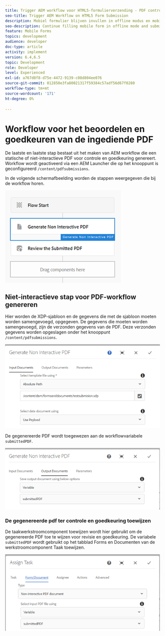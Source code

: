 ```yaml
---
title: Trigger AEM workflow voor HTML5-formulierverzending - PDF controleren en goedkeuren
seo-title: Trigger AEM Workflow on HTML5 Form Submission
description: Mobiel formulier blijven invullen in offline modus en mobiel formulier verzenden om AEM workflow te activeren
seo-description: Continue filling mobile form in offline mode and submit mobile form to trigger AEM workflow
feature: Mobile Forms
topics: development
audience: developer
doc-type: article
activity: implement
version: 6.4,6.5
topic: Development
role: Developer
level: Experienced
exl-id: a767d8f8-d75e-4472-9139-c08d804ee076
source-git-commit: 012850e3fa80021317f59384c57adf56d67f0280
workflow-type: tm+mt
source-wordcount: '171'
ht-degree: 0%

---
```


# Workflow voor het beoordelen en goedkeuren van de ingediende PDF

De laatste en laatste stap bestaat uit het maken van AEM workflow die een statische of niet-interactieve PDF voor controle en goedkeuring genereert. Workflow wordt geactiveerd via een AEM Launcher die op het knooppunt is geconfigureerd `/content/pdfsubmissions`.

In de volgende schermafbeelding worden de stappen weergegeven die bij de workflow horen.

![werkstroom](assets/workflow.PNG)

## Niet-interactieve stap voor PDF-workflow genereren

Hier worden de XDP-sjabloon en de gegevens die met de sjabloon moeten worden samengevoegd, opgegeven. De gegevens die moeten worden samengevoegd, zijn de verzonden gegevens van de PDF. Deze verzonden gegevens worden opgeslagen onder het knooppunt `/content/pdfsubmissions`.

![werkstroom](assets/generate-pdf1.PNG)

De gegenereerde PDF wordt toegewezen aan de workflowvariabele `submittedPDF`.

![werkstroom](assets/generate-pdf2.PNG)

### De gegenereerde pdf ter controle en goedkeuring toewijzen

De taakwerkstroomcomponent toewijzen wordt hier gebruikt om de gegenereerde PDF toe te wijzen voor revisie en goedkeuring. De variabele `submittedPDF` wordt gebruikt op het tabblad Forms en Documenten van de werkstroomcomponent Taak toewijzen.

![werkstroom](assets/assign-task.PNG)
